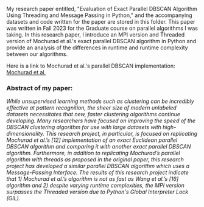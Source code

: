 My research paper entitled, "Evaluation of Exact Parallel DBSCAN Algorithm Using Threading and Message Passing in Python," and the accompanying datasets and code written for the paper are stored in this folder. This paper was written in Fall 2023 for the Graduate course on parallel algorithms I was taking. In this research paper, I introduce an MPI version and Threaded version of Mochurad et al.'s exact parallel DBSCAN algorithm in Python and provide an analysis of the differences in runtime and runtime complexity between our algorithms.

Here is a link to Mochurad et al.'s parallel DBSCAN implementation: [Mochurad et al.](https://www.frontiersin.org/articles/10.3389/fdata.2023.1292923/full)

### Abstract of my paper:
*While unsupervised learning methods such as clustering can be incredibly effective at pattern recognition, the sheer size of modern unlabeled datasets necessitates that new, faster clustering algorithms continue developing. Many researchers have focused on improving the speed of the DBSCAN clustering algorithm for use with large datasets with high-dimensionality. This research project, in particular, is focused on replicating Mochurad et al.’s [12] implementation of an exact Euclidean parallel DBSCAN algorithm and comparing it with another exact parallel DBSCAN algorithm. Furthermore, in addition to replicating Mochurad’s parallel algorithm with threads as proposed in the original paper, this research project has developed a similar parallel DBSCAN algorithm which uses a Message-Passing Interface. The results of this research project indicate that 1) Mochurad et al.’s algorithm is not as fast as Wang et al.’s [16] algorithm and 2) despite varying runtime complexities, the MPI version surpasses the Threaded version due to Python's Global Interpreter Lock (GIL).*
